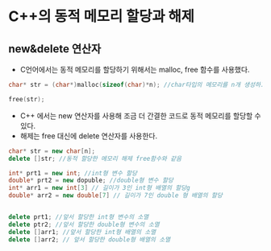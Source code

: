 # C++의 동적 메모리 할당과 해제

## new&delete 연산자
* C언어에서는 동적 메모리를 할당하기 위해서는 malloc, free 함수를 사용했다.
```c++
char* str = (char*)malloc(sizeof(char)*n); //char타입의 메모리를 n개 생성하고 생성된 메모리의 첫 번째 주소를 포인터변수에 저장(=)한다.

free(str);
```
* C++ 에서는 new 연산자를 사용해 조금 더 간결한 코드로 동적 메모리를 할당할 수 있다.
* 해제는 free 대신에 delete 연산자를 사용한다.
```c++
char* str = new char[n]; 
delete []str; //동적 할당한 메모리 해제 free함수와 같음
```

```c++
int* prt1 = new int; //int형 변수 할당
double* prt2 = new dopuble; //double형 변수 할당
int* arr1 = new int[3] // 길이가 3인 int형 배열의 할당g
double* arr2 = new double[7] // 길이가 7인 double 형 배열의 할당


delete prt1; //앞서 할당한 int형 변수의 소멸
delete ptr2; //앞서 할당한 double형 변수의 소멸
delete []arr1; //앞서 할당한 int형 배열의 소멸
delete []arr2; // 앞서 할당한 double형 배열의 소멸
```
